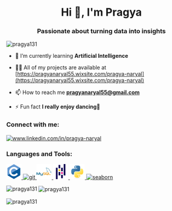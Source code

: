 <h1 align="center">Hi 👋, I'm Pragya</h1>
<h3 align="center">Passionate about turning data into insights</h3>

<p align="left"> <img src="https://komarev.com/ghpvc/?username=pragya131&label=Profile%20views&color=0e75b6&style=flat" alt="pragya131" /> </p>

- 🌱 I’m currently learning **Artificial Intelligence**

- 👨‍💻 All of my projects are available at [https://pragyanaryal55.wixsite.com/pragya-naryal](https://pragyanaryal55.wixsite.com/pragya-naryal)

- 📫 How to reach me **pragyanaryal55@gmail.com**

- ⚡ Fun fact **I really enjoy dancing💃**

<h3 align="left">Connect with me:</h3>
<p align="left">
<a href="https://linkedin.com/in/www.linkedin.com/in/pragya-naryal" target="blank"><img align="center" src="https://raw.githubusercontent.com/rahuldkjain/github-profile-readme-generator/master/src/images/icons/Social/linked-in-alt.svg" alt="www.linkedin.com/in/pragya-naryal" height="30" width="40" /></a>
</p>

<h3 align="left">Languages and Tools:</h3>
<p align="left"> <a href="https://www.cprogramming.com/" target="_blank" rel="noreferrer"> <img src="https://raw.githubusercontent.com/devicons/devicon/master/icons/c/c-original.svg" alt="c" width="40" height="40"/> </a> <a href="https://git-scm.com/" target="_blank" rel="noreferrer"> <img src="https://www.vectorlogo.zone/logos/git-scm/git-scm-icon.svg" alt="git" width="40" height="40"/> </a> <a href="https://www.mysql.com/" target="_blank" rel="noreferrer"> <img src="https://raw.githubusercontent.com/devicons/devicon/master/icons/mysql/mysql-original-wordmark.svg" alt="mysql" width="40" height="40"/> </a> <a href="https://pandas.pydata.org/" target="_blank" rel="noreferrer"> <img src="https://raw.githubusercontent.com/devicons/devicon/2ae2a900d2f041da66e950e4d48052658d850630/icons/pandas/pandas-original.svg" alt="pandas" width="40" height="40"/> </a> <a href="https://www.python.org" target="_blank" rel="noreferrer"> <img src="https://raw.githubusercontent.com/devicons/devicon/master/icons/python/python-original.svg" alt="python" width="40" height="40"/> </a> <a href="https://seaborn.pydata.org/" target="_blank" rel="noreferrer"> <img src="https://seaborn.pydata.org/_images/logo-mark-lightbg.svg" alt="seaborn" width="40" height="40"/> </a> </p>

<p><img align="left" src="https://github-readme-stats.vercel.app/api/top-langs?username=pragya131&show_icons=true&locale=en&layout=compact" alt="pragya131" /></p>

<p>&nbsp;<img align="center" src="https://github-readme-stats.vercel.app/api?username=pragya131&show_icons=true&locale=en" alt="pragya131" /></p>

<p><img align="center" src="https://github-readme-streak-stats.herokuapp.com/?user=pragya131&" alt="pragya131" /></p>

